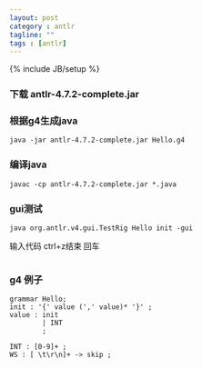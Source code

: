 ```yaml
---
layout: post
category : antlr
tagline: ""
tags : [antlr]
---
```

{% include JB/setup %}

###  下载 antlr-4.7.2-complete.jar

###  根据g4生成java

```java -jar antlr-4.7.2-complete.jar Hello.g4```

###  编译java

```javac -cp antlr-4.7.2-complete.jar *.java```

###  gui测试
```java org.antlr.v4.gui.TestRig Hello init -gui```

输入代码 ctrl+z结束 回车

```bat
```
	
### g4 例子

```
grammar Hello;
init : '{' value (',' value)* '}' ;
value : init
		| INT
		;
		
INT : [0-9]+ ;
WS : [ \t\r\n]+ -> skip ;
```
